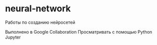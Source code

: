 # neural-network
Работы по созданию нейросетей

Выполнено в Google Collaboration
Просматривать с помощью Python Jupyter

